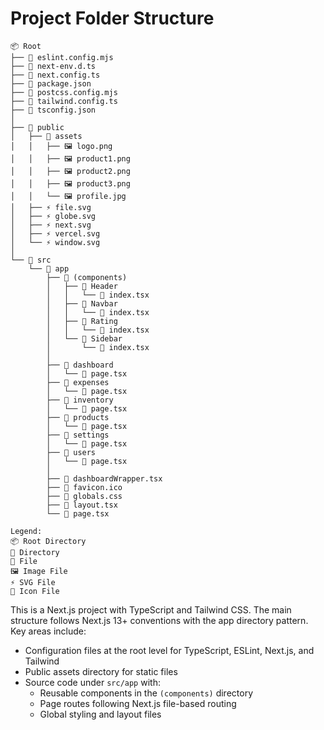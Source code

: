 # Project Folder Structure

```
📦 Root
├── 📜 eslint.config.mjs
├── 📜 next-env.d.ts
├── 📜 next.config.ts
├── 📜 package.json
├── 📜 postcss.config.mjs
├── 📜 tailwind.config.ts
├── 📜 tsconfig.json
│
├── 📂 public
│   ├── 📂 assets
│   │   ├── 🖼️ logo.png
│   │   ├── 🖼️ product1.png
│   │   ├── 🖼️ product2.png
│   │   ├── 🖼️ product3.png
│   │   └── 🖼️ profile.jpg
│   ├── ⚡ file.svg
│   ├── ⚡ globe.svg
│   ├── ⚡ next.svg
│   ├── ⚡ vercel.svg
│   └── ⚡ window.svg
│
└── 📂 src
    └── 📂 app
        ├── 📂 (components)
        │   ├── 📂 Header
        │   │   └── 📜 index.tsx
        │   ├── 📂 Navbar
        │   │   └── 📜 index.tsx
        │   ├── 📂 Rating
        │   │   └── 📜 index.tsx
        │   └── 📂 Sidebar
        │       └── 📜 index.tsx
        │
        ├── 📂 dashboard
        │   └── 📜 page.tsx
        ├── 📂 expenses
        │   └── 📜 page.tsx
        ├── 📂 inventory
        │   └── 📜 page.tsx
        ├── 📂 products
        │   └── 📜 page.tsx
        ├── 📂 settings
        │   └── 📜 page.tsx
        ├── 📂 users
        │   └── 📜 page.tsx
        │
        ├── 📜 dashboardWrapper.tsx
        ├── 🎨 favicon.ico
        ├── 📜 globals.css
        ├── 📜 layout.tsx
        └── 📜 page.tsx

Legend:
📦 Root Directory
📂 Directory
📜 File
🖼️ Image File
⚡ SVG File
🎨 Icon File
```

This is a Next.js project with TypeScript and Tailwind CSS. The main structure follows Next.js 13+ conventions with the app directory pattern. Key areas include:

- Configuration files at the root level for TypeScript, ESLint, Next.js, and Tailwind
- Public assets directory for static files
- Source code under `src/app` with:
  - Reusable components in the `(components)` directory
  - Page routes following Next.js file-based routing
  - Global styling and layout files